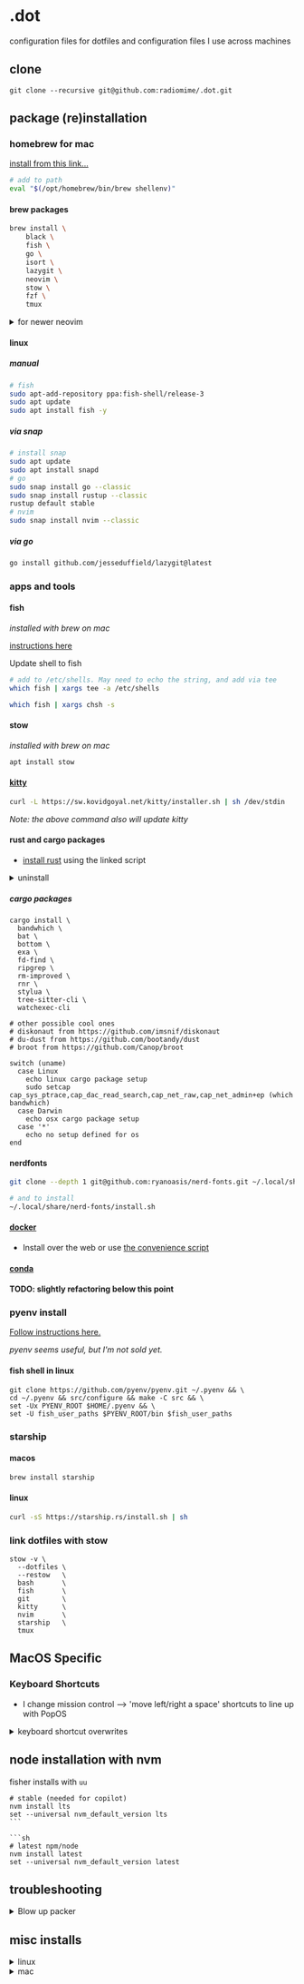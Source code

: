 # .dot

configuration files for dotfiles and configuration files I use across machines

## clone

```fish
git clone --recursive git@github.com:radiomime/.dot.git
```

## package (re)installation

### homebrew for mac

[install from this link...](https://brew.sh/)

```sh
# add to path
eval "$(/opt/homebrew/bin/brew shellenv)"
```

#### brew packages

```sh
brew install \
    black \
    fish \
    go \
    isort \
    lazygit \
    neovim \
    stow \
    fzf \
    tmux
```

<details>
    <summary>for newer neovim</summary>

    ```sh
    brew install neovim --HEAD
    ```

</details>

#### linux

##### manual

```sh
# fish
sudo apt-add-repository ppa:fish-shell/release-3
sudo apt update
sudo apt install fish -y
```

##### via snap

```sh
# install snap
sudo apt update
sudo apt install snapd
# go
sudo snap install go --classic
sudo snap install rustup --classic
rustup default stable
# nvim
sudo snap install nvim --classic

```

##### via go

```sh
go install github.com/jesseduffield/lazygit@latest
```

### apps and tools

#### fish

_installed with brew on mac_

[instructions here](https://fishshell.com/)

Update shell to fish

```sh
# add to /etc/shells. May need to echo the string, and add via tee
which fish | xargs tee -a /etc/shells

which fish | xargs chsh -s
```

#### stow

_installed with brew on mac_

```sh
apt install stow
```

#### [kitty](https://sw.kovidgoyal.net/kitty/binary/#binary-install)

```sh
curl -L https://sw.kovidgoyal.net/kitty/installer.sh | sh /dev/stdin
```

_Note: the above command also will update kitty_

#### rust and cargo packages

- [install rust](https://www.rust-lang.org/tools/install) using the linked script

<details>
    <summary>uninstall</summary>

    ```sh
    rustup self uninstall
    ```

</details>

##### cargo packages

```fish
cargo install \
  bandwhich \
  bat \
  bottom \
  exa \
  fd-find \
  ripgrep \
  rm-improved \
  rnr \
  stylua \
  tree-sitter-cli \
  watchexec-cli

# other possible cool ones
# diskonaut from https://github.com/imsnif/diskonaut
# du-dust from https://github.com/bootandy/dust
# broot from https://github.com/Canop/broot

switch (uname)
  case Linux
    echo linux cargo package setup
    sudo setcap cap_sys_ptrace,cap_dac_read_search,cap_net_raw,cap_net_admin+ep (which bandwhich)
  case Darwin
    echo osx cargo package setup
  case '*'
    echo no setup defined for os
end
```

#### nerdfonts

```sh
git clone --depth 1 git@github.com:ryanoasis/nerd-fonts.git ~/.local/share/nerd-fonts

# and to install
~/.local/share/nerd-fonts/install.sh
```

#### [docker](https://www.docker.com/)

- Install over the web or use [the convenience script](https://get.docker.com)

#### [conda](https://docs.conda.io/projects/miniconda/en/latest/#quick-command-line-install)

#### TODO: slightly refactoring below this point

### pyenv install

[Follow instructions here.](https://github.com/pyenv/pyenv)

_pyenv seems useful, but I'm not sold yet._

#### fish shell in linux

```
git clone https://github.com/pyenv/pyenv.git ~/.pyenv && \
cd ~/.pyenv && src/configure && make -C src && \
set -Ux PYENV_ROOT $HOME/.pyenv && \
set -U fish_user_paths $PYENV_ROOT/bin $fish_user_paths
```

### starship

#### macos

```sh
brew install starship
```

#### linux

```sh
curl -sS https://starship.rs/install.sh | sh
```

### link dotfiles with stow

```fish
stow -v \
  --dotfiles \
  --restow   \
  bash       \
  fish       \
  git        \
  kitty      \
  nvim       \
  starship   \
  tmux
```

## MacOS Specific

### Keyboard Shortcuts

- I change mission control --> 'move left/right a space' shortcuts to line up with
  PopOS

<details>
  <summary>keyboard shortcut overwrites</summary>

I found these to conflict with MacOS built-ins a little too much for my comfort.

- @ : command
- $ : shift
- ~ : alt
- ^ : ctr

```sh
defaults read -g                NSUserKeyEquivalents
defaults read com.brave.Browser NSUserKeyEquivalents
```

```sh
# defaults
defaults write -g NSUserKeyEquivalents -dict-add "Copy" -string "^c"
defaults write -g NSUserKeyEquivalents -dict-add "Paste" -string "^v"

# brave
defaults write com.brave.Browser NSUserKeyEquivalents -dict-add "New Tab"           -string "^t"
defaults write com.brave.Browser NSUserKeyEquivalents -dict-add "New Window"        -string "^n"
defaults write com.brave.Browser NSUserKeyEquivalents -dict-add "Close Tab"         -string "^w"
defaults write com.brave.Browser NSUserKeyEquivalents -dict-add "Reopen Closed Tab" -string "^\$t"
defaults write com.brave.Browser NSUserKeyEquivalents -dict-add "Open Location..."  -string "^l"
defaults write com.brave.Browser NSUserKeyEquivalents -dict-add "Reload This Page"  -string "^r"
defaults write com.brave.Browser NSUserKeyEquivalents -dict-add "Find..."           -string "^f"
```

</details>

## node installation with nvm

fisher installs with `uu`

````fish
# stable (needed for copilot)
nvm install lts
set --universal nvm_default_version lts
```

```sh
# latest npm/node
nvm install latest
set --universal nvm_default_version latest
````

## troubleshooting

<details>
  <summary>Blow up packer</summary>

```
printf "*** packer base dir ***\n"
ls ~/.local/share/nvim/site/pack/packer
printf "*** packer opt dir ***\n"
ls ~/.local/share/nvim/site/pack/packer/opt
printf "*** packer start dir ***\n"
ls ~/.local/share/nvim/site/pack/packer/start
```

Are all your plugins there? If so,

```
rip ~/.local/share/nvim/site/pack/packer
nvim --headless -c 'exit'
nvim --headless -c 'autocmd User PackerComplete quitall' -c 'PackerSync'
```

</details>

## misc installs

<details>
    <summary>linux</summary>

    ```sh
    sudo apt install ctop
    ```

</details>

<details>
    <summary>mac</summary>

    ```sh
    brew install ctop
    ```

</details>
